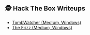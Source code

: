 ## 🕵️ Hack The Box Writeups

- [TombWatcher (Medium, Windows)](htb_tomb_watcher_writeup.md)
- [The Frizz (Medium, Windows)](htb_the_frizz_writeup.md)
